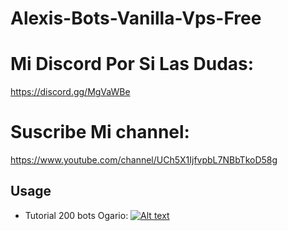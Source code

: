 # Alexis-Bots-Vanilla-Vps-Free

# Mi Discord Por Si Las Dudas: 
https://discord.gg/MgVaWBe

# Suscribe Mi channel: 
https://www.youtube.com/channel/UCh5X1IjfvpbL7NBbTkoD58g

## Usage

* Tutorial 200 bots Ogario:
[![Alt text](https://i.imgur.com/WRPJZJc.jpg/0.jpg)](https://www.youtube.com/watch?v=XXxTavxCX7c&feature=youtu.be)
